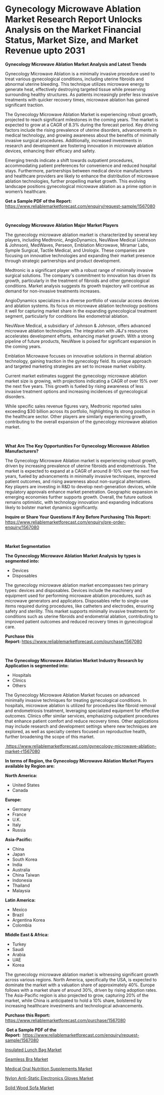<p><h1>Gynecology Microwave Ablation Market Research Report Unlocks Analysis on the Market Financial Status, Market Size, and Market Revenue upto 2031</h1></p><p><strong>Gynecology Microwave Ablation Market Analysis and Latest Trends</strong></p>
<p><p>Gynecology Microwave Ablation is a minimally invasive procedure used to treat various gynecological conditions, including uterine fibroids and abnormal uterine bleeding. This technique utilizes microwave energy to generate heat, effectively destroying targeted tissue while preserving surrounding healthy structures. As patients increasingly prefer less invasive treatments with quicker recovery times, microwave ablation has gained significant traction.</p><p>The Gynecology Microwave Ablation Market is experiencing robust growth, projected to reach significant milestones in the coming years. The market is expected to grow at a CAGR of 8.3% during the forecast period. Key driving factors include the rising prevalence of uterine disorders, advancements in medical technology, and growing awareness about the benefits of minimally invasive surgical procedures. Additionally, increased investments in research and development are fostering innovation in microwave ablation devices, enhancing their efficacy and safety.</p><p>Emerging trends indicate a shift towards outpatient procedures, accommodating patient preferences for convenience and reduced hospital stays. Furthermore, partnerships between medical device manufacturers and healthcare providers are likely to enhance the distribution of microwave ablation technologies, further propelling market growth. This evolving landscape positions gynecological microwave ablation as a prime option in women’s healthcare.</p></p>
<p><strong>Get a Sample PDF of the Report:&nbsp;</strong> <a href="https://www.reliablemarketforecast.com/enquiry/request-sample/1567080?utm_campaign=1110&utm_medium=2&utm_source=Github&utm_content=ia&utm_term=26122024&utm_id=gynecology-microwave-ablation">https://www.reliablemarketforecast.com/enquiry/request-sample/1567080</a></p>
<p>&nbsp;</p>
<p><strong>Gynecology Microwave Ablation Major Market Players</strong></p>
<p><p>The gynecology microwave ablation market is characterized by several key players, including Medtronic, AngioDynamics, NeuWave Medical (Johnson & Johnson), MedWaves, Perseon, Emblation Microwave, Miramar Labs, Symple Surgical, Tactile Medical, and Urologix. These companies are focusing on innovative technologies and expanding their market presence through strategic partnerships and product development.</p><p>Medtronic is a significant player with a robust range of minimally invasive surgical solutions. The company's commitment to innovation has driven its growth, particularly in the treatment of fibroids and other gynecological conditions. Market analysis suggests its growth trajectory will continue as demand for non-invasive treatments increases.</p><p>AngioDynamics specializes in a diverse portfolio of vascular access devices and ablation systems. Its focus on microwave ablation technology positions it well for capturing market share in the expanding gynecological treatment segment, particularly for conditions like endometrial ablation.</p><p>NeuWave Medical, a subsidiary of Johnson & Johnson, offers advanced microwave ablation technologies. The integration with J&J's resources accelerates development efforts, enhancing market growth. With a strong pipeline of future products, NeuWave is poised for significant expansion in the coming years.</p><p>Emblation Microwave focuses on innovative solutions in thermal ablation technology, gaining traction in the gynecology field. Its unique approach and targeted marketing strategies are set to increase market visibility.</p><p>Current market estimates suggest the gynecology microwave ablation market size is growing, with projections indicating a CAGR of over 15% over the next five years. This growth is fueled by rising awareness of less invasive treatment options and increasing incidences of gynecological disorders.</p><p>While specific sales revenue figures vary, Medtronic reported sales exceeding $30 billion across its portfolio, highlighting its strong position in the healthcare sector. Other players are similarly experiencing growth, contributing to the overall expansion of the gynecology microwave ablation market.</p></p>
<p>&nbsp;</p>
<p><strong>What Are The Key Opportunities For Gynecology Microwave Ablation Manufacturers?</strong></p>
<p><p>The Gynecology Microwave Ablation market is experiencing robust growth, driven by increasing prevalence of uterine fibroids and endometriosis. The market is expected to expand at a CAGR of around 8-10% over the next five years, fueled by advancements in minimally invasive techniques, improved patient outcomes, and rising awareness about non-surgical alternatives. Key players are investing in R&D to develop next-generation devices, while regulatory approvals enhance market penetration. Geographic expansion in emerging economies further supports growth. Overall, the future outlook remains optimistic, with technology innovation and expanding indications likely to bolster market dynamics significantly.</p></p>
<p><strong>Inquire or Share Your Questions If Any Before Purchasing This Report:</strong> <a href="https://www.reliablemarketforecast.com/enquiry/pre-order-enquiry/1567080?utm_campaign=1110&utm_medium=2&utm_source=Github&utm_content=ia&utm_term=26122024&utm_id=gynecology-microwave-ablation">https://www.reliablemarketforecast.com/enquiry/pre-order-enquiry/1567080</a></p>
<p>&nbsp;</p>
<p><strong>Market Segmentation</strong></p>
<p><strong>The Gynecology Microwave Ablation Market Analysis by types is segmented into:</strong></p>
<p><ul><li>Devices</li><li>Disposables</li></ul></p>
<p><p>The gynecology microwave ablation market encompasses two primary types: devices and disposables. Devices include the machinery and equipment used for performing microwave ablation procedures, such as microwave generators and applicators. Disposables refer to single-use items required during procedures, like catheters and electrodes, ensuring safety and sterility. This market supports minimally invasive treatments for conditions such as uterine fibroids and endometrial ablation, contributing to improved patient outcomes and reduced recovery times in gynecological care.</p></p>
<p><strong>Purchase this Report:&nbsp;</strong><a href="https://www.reliablemarketforecast.com/purchase/1567080?utm_campaign=1110&utm_medium=2&utm_source=Github&utm_content=ia&utm_term=26122024&utm_id=gynecology-microwave-ablation">https://www.reliablemarketforecast.com/purchase/1567080</a></p>
<p>&nbsp;</p>
<p><strong>The Gynecology Microwave Ablation Market Industry Research by Application is segmented into:</strong></p>
<p><ul><li>Hospitals</li><li>Clinics</li><li>Others</li></ul></p>
<p><p>The Gynecology Microwave Ablation Market focuses on advanced minimally invasive techniques for treating gynecological conditions. In hospitals, microwave ablation is utilized for procedures like fibroid removal and endometriosis treatment, leveraging specialized equipment for effective outcomes. Clinics offer similar services, emphasizing outpatient procedures that enhance patient comfort and reduce recovery times. Other applications may include research and development settings where new techniques are explored, as well as specialty centers focused on reproductive health, further broadening the scope of this market.</p></p>
<p><a href="https://www.reliablemarketforecast.com/gynecology-microwave-ablation-market-r1567080?utm_campaign=1110&utm_medium=2&utm_source=Github&utm_content=ia&utm_term=26122024&utm_id=gynecology-microwave-ablation">&nbsp;https://www.reliablemarketforecast.com/gynecology-microwave-ablation-market-r1567080</a></p>
<p><strong>In terms of Region, the Gynecology Microwave Ablation Market Players available by Region are:</strong></p>
<p>
    <p> <strong> North America: </strong>
        <ul>
            <li>United States</li>
            <li>Canada</li>
        </ul>
        </p> 
    <p> <strong> Europe: </strong>
        <ul>
            <li>Germany</li>
            <li>France</li>
            <li>U.K.</li>
            <li>Italy</li>
            <li>Russia</li>
        </ul>
        </p> 
    <p> <strong> Asia-Pacific: </strong>
        <ul>
            <li>China</li>
            <li>Japan</li>
            <li>South Korea</li>
            <li>India</li>
            <li>Australia</li>
            <li>China Taiwan</li>
            <li>Indonesia</li>
            <li>Thailand</li>
            <li>Malaysia</li>
        </ul>
        </p> 
    <p> <strong> Latin America: </strong>
        <ul>
            <li>Mexico</li>
            <li>Brazil</li>
            <li>Argentina Korea</li>
            <li>Colombia</li>
        </ul>
        </p> 
    <p> <strong> Middle East & Africa: </strong>
        <ul>
            <li>Turkey</li>
            <li>Saudi</li>
            <li>Arabia</li>
            <li>UAE</li>
            <li>Korea</li>
        </ul>
    </p>
    </p>
<p><p>The gynecology microwave ablation market is witnessing significant growth across various regions. North America, specifically the USA, is expected to dominate the market with a valuation share of approximately 40%. Europe follows with a market share of around 30%, driven by rising adoption rates. The Asia-Pacific region is also projected to grow, capturing 20% of the market, while China is anticipated to hold a 10% share, bolstered by increasing healthcare investments and technological advancements.</p></p>
<p><strong>Purchase this Report: </strong><a href="https://www.reliablemarketforecast.com/purchase/1567080?utm_campaign=1110&utm_medium=2&utm_source=Github&utm_content=ia&utm_term=26122024&utm_id=gynecology-microwave-ablation">https://www.reliablemarketforecast.com/purchase/1567080</a></p>
<p>&nbsp;<strong>Get a Sample PDF of the Report:&nbsp;&nbsp;</strong><a href="https://www.reliablemarketforecast.com/enquiry/request-sample/1567080?utm_campaign=1110&utm_medium=2&utm_source=Github&utm_content=ia&utm_term=26122024&utm_id=gynecology-microwave-ablation">https://www.reliablemarketforecast.com/enquiry/request-sample/1567080</a></p>
<p><strong></strong></p>
<p><p><a href="https://www.linkedin.com/pulse/insulated-lunch-bag-landscape-product-spectrum-market-0uwfc?utm_campaign=1110&utm_medium=2&utm_source=Github&utm_content=ia&utm_term=26122024&utm_id=gynecology-microwave-ablation">Insulated Lunch Bag Market</a></p><p><a href="https://www.linkedin.com/pulse/report-offers-thorough-study-seamless-bra-market-cagr-wbwac?utm_campaign=1110&utm_medium=2&utm_source=Github&utm_content=ia&utm_term=26122024&utm_id=gynecology-microwave-ablation">Seamless Bra Market</a></p><p><a href="https://github.com/organophelia8282/Market-Research-Report-List-1/blob/main/medical-oral-nutrition-supplements-market.md?utm_campaign=1110&utm_medium=2&utm_source=Github&utm_content=ia&utm_term=26122024&utm_id=gynecology-microwave-ablation">Medical Oral Nutrition Supplements Market</a></p><p><a href="https://github.com/WillieWoodard/Market-Research-Report-List-7/blob/main/nylon-anti-static-electronics-gloves-market.md?utm_campaign=1110&utm_medium=2&utm_source=Github&utm_content=ia&utm_term=26122024&utm_id=gynecology-microwave-ablation">Nylon Anti-Static Electronics Gloves Market</a></p><p><a href="https://www.linkedin.com/pulse/solid-wood-sofa-market-analysis-report-key-growth-factors-sgtbc?utm_campaign=1110&utm_medium=2&utm_source=Github&utm_content=ia&utm_term=26122024&utm_id=gynecology-microwave-ablation">Solid Wood Sofa Market</a></p></p>
